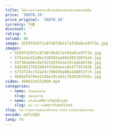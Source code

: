 ```yaml
---
title: ไม้กวาดกวาดอเนกประสงค์สำหรับทำความสะอาดพื้น
price: '36076.16'
price_original: '36076.16'
currency: THB
discount: ''
rating: 4
volume: 86
image: S559fd2971c8748fdb417afdda8ce9ff3e.jpg
images:
  - S559fd2971c8748fdb417afdda8ce9ff3e.jpg
  - S74aa1e42a9bc430582aa662d921d87eah.jpg
  - S9736aeb6c9af42328341ae15c4abd8748.jpg
  - Sdd2021fd32b94f41b0eeec8e477357d3E.jpg
  - S753724cc52a24c398d36a88a148852fch.jpg
  - Sbbbdfd79ee214be19c4d1c7828203fd2s.jpg
video: 4000224552090.mp4
categories:
  - name: บ้านและสวน
    slug: านและสวน
  - name: ครัวเรือนMerchandises
    slug: คร-วเร-อนmerchandises
slug: ไม-กวาดกวาดอเนกประสงค-สำหร-บทำความสะอาดพ
encode: okTuSQU
lang: th
---
```

  
